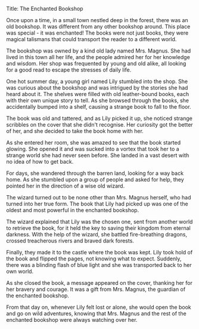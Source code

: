 Title: The Enchanted Bookshop

Once upon a time, in a small town nestled deep in the forest, there was an old bookshop. It was different from any other bookshop around. This place was special - it was enchanted! The books were not just books, they were magical talismans that could transport the reader to a different world.

The bookshop was owned by a kind old lady named Mrs. Magnus. She had lived in this town all her life, and the people admired her for her knowledge and wisdom. Her shop was frequented by young and old alike, all looking for a good read to escape the stresses of daily life.

One hot summer day, a young girl named Lily stumbled into the shop. She was curious about the bookshop and was intrigued by the stories she had heard about it. The shelves were filled with old leather-bound books, each with their own unique story to tell. As she browsed through the books, she accidentally bumped into a shelf, causing a strange book to fall to the floor.

The book was old and tattered, and as Lily picked it up, she noticed strange scribbles on the cover that she didn't recognise. Her curiosity got the better of her, and she decided to take the book home with her.

As she entered her room, she was amazed to see that the book started glowing. She opened it and was sucked into a vortex that took her to a strange world she had never seen before. She landed in a vast desert with no idea of how to get back.

For days, she wandered through the barren land, looking for a way back home. As she stumbled upon a group of people and asked for help, they pointed her in the direction of a wise old wizard.

The wizard turned out to be none other than Mrs. Magnus herself, who had turned into her true form. The book that Lily had picked up was one of the oldest and most powerful in the enchanted bookshop.

The wizard explained that Lily was the chosen one, sent from another world to retrieve the book, for it held the key to saving their kingdom from eternal darkness. With the help of the wizard, she battled fire-breathing dragons, crossed treacherous rivers and braved dark forests.

Finally, they made it to the castle where the book was kept. Lily took hold of the book and flipped the pages, not knowing what to expect. Suddenly, there was a blinding flash of blue light and she was transported back to her own world.

As she closed the book, a message appeared on the cover, thanking her for her bravery and courage. It was a gift from Mrs. Magnus, the guardian of the enchanted bookshop.

From that day on, whenever Lily felt lost or alone, she would open the book and go on wild adventures, knowing that Mrs. Magnus and the rest of the enchanted bookshop were always watching over her.
